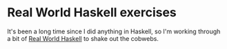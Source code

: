 # Real World Haskell exercises

It's been a long time since I did anything in Haskell, so I'm working through a bit of [Real World Haskell](http://book.realworldhaskell.org/) to shake out the cobwebs.
